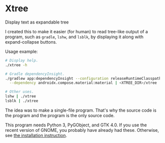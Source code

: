 # Xtree

Display text as expandable tree

I created this to make it easier (for human) to read tree-like output of a
program, such as `gradle`, `lshw`, and `lsblk`, by displaying it along with
expand-collapse buttons.

Usage example:

```sh
# Display help.
./xtree -h

# Gradle dependencyInsight.
./gradlew app:dependencyInsight --configuration releaseRuntimeClasspath \
  --dependency androidx.compose.material:material | <XTREE_DIR>/xtree

# Other uses.
lshw | ./xtree
lsblk | ./xtree
```

The idea was to make a single-file program. That's why the source code is the
program and the program is the only source code.

This program needs Python 3, PyGObject, and GTK 4.0. If you use the recent
version of GNOME, you probably have already had these. Otherwise, see
[the installation instruction](https://pygobject.gnome.org/getting_started.html).

